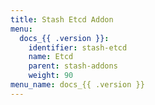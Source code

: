 ```yaml
---
title: Stash Etcd Addon
menu:
  docs_{{ .version }}:
    identifier: stash-etcd
    name: Etcd
    parent: stash-addons
    weight: 90
menu_name: docs_{{ .version }}
---
```

